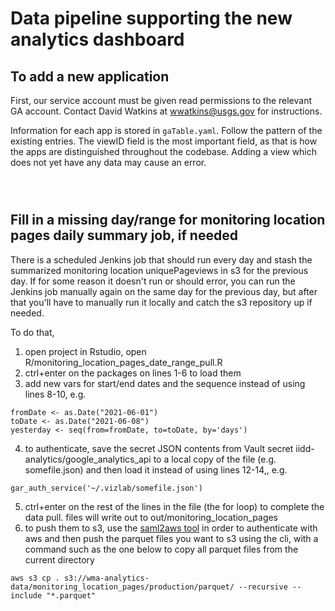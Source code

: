 # Data pipeline supporting the new analytics dashboard  

## To add a new application

First, our service account must be given read permissions to the relevant GA account. Contact David Watkins at wwatkins@usgs.gov for instructions.

Information for each app is stored in `gaTable.yaml`. Follow the pattern of the existing entries. The viewID field is the most important field, as that is how the apps are distinguished throughout the codebase.  Adding a view which does not yet have any data may cause an error.

` `  
` `  

## Fill in a missing day/range for monitoring location pages daily summary job, if needed

There is a scheduled Jenkins job that should run every day and stash the summarized monitoring location uniquePageviews in s3 for the previous day. If for some reason it doesn't run or should error, you can run the Jenkins job manually again on the same day for the previous day, but after that you'll have to manually run it locally and catch the s3 repository up if needed.

To do that,

1. open project in Rstudio, open R/monitoring_location_pages_date_range_pull.R
2. ctrl+enter on the packages on lines 1-6 to load them
3. add new vars for start/end dates and the sequence instead of using lines 8-10, e.g.
```
fromDate <- as.Date("2021-06-01")
toDate <- as.Date("2021-06-08")
yesterday <- seq(from=fromDate, to=toDate, by='days')
```
4. to authenticate, save the secret JSON contents from Vault secret iidd-analytics/google_analytics_api to a local copy of the file (e.g. somefile.json) and then load it instead of using lines 12-14,, e.g.
```
gar_auth_service('~/.vizlab/somefile.json') 
``` 
5. ctrl+enter on the rest of the lines in the file (the for loop) to complete the data pull. files will write out to out/monitoring_location_pages 
6. to push them to s3, use the [saml2aws tool](https://code.chs.usgs.gov/ctek/documentation/-/blob/master/how/onboarding.md#install-saml2aws-utility) in order to authenticate with aws and then push the parquet files you want to s3 using the cli, with a command such as the one below to copy all parquet files from the current directory 
```
aws s3 cp . s3://wma-analytics-data/monitoring_location_pages/production/parquet/ --recursive --include "*.parquet"
```